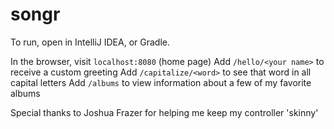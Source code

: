 # songr

To run, open in IntelliJ IDEA, or Gradle.

In the browser, visit `localhost:8080` (home page)
Add `/hello/<your name>` to receive a custom greeting
Add `/capitalize/<word>` to see that word in all capital letters
Add `/albums` to view information about a few of my favorite albums

Special thanks to Joshua Frazer for helping me keep my controller 'skinny'
